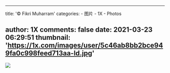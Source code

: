 
---
title: '© Fikri Muharram'
categories: 
    - 图片
    - 1X
    - Photos

author: 1X
comments: false
date: 2021-03-23 06:29:51
thumbnail: 'https://1x.com/images/user/5c46ab8bb2bce949fa0c998feed713aa-ld.jpg'
---

<div>   
<img src="https://1x.com/images/user/5c46ab8bb2bce949fa0c998feed713aa-ld.jpg" referrerpolicy="no-referrer">  
</div>
            